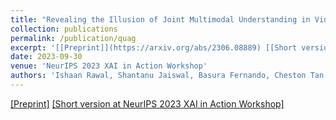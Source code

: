 ```yaml
---
title: "Revealing the Illusion of Joint Multimodal Understanding in VideoQA Models"
collection: publications
permalink: /publication/quag
excerpt: '[[Preprint]](https://arxiv.org/abs/2306.08889) [[Short version at NeurIPS 2023 XAI in Action Workshop]](https://openreview.net/pdf?id=bhvlGMbONN)'
date: 2023-09-30
venue: 'NeurIPS 2023 XAI in Action Workshop'
authors: 'Ishaan Rawal, Shantanu Jaiswal, Basura Fernando, Cheston Tan'
---
```

[[Preprint]](https://arxiv.org/abs/2306.08889) [[Short version at NeurIPS 2023 XAI in Action Workshop]](https://openreview.net/pdf?id=bhvlGMbONN)